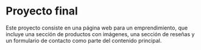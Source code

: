# Proyecto final
Este proyecto consiste en una página web para un emprendimiento, que incluye una sección de productos con imágenes, una sección de reseñas y un formulario de contacto como parte del contenido principal.


